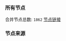 ### 所有节点
合并节点总数: `1862`
[节点链接](https://raw.githubusercontent.com/rzhy1/11/master/sub/sub_merge_base64.txt)

### 节点来源